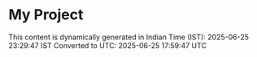 # My Project

This content is dynamically generated in Indian Time (IST): 2025-06-25 23:29:47 IST
Converted to UTC: 2025-06-25 17:59:47 UTC
